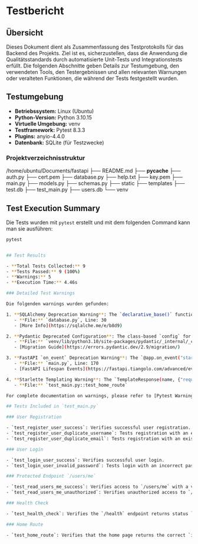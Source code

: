 # Testbericht

## Übersicht

Dieses Dokument dient als Zusammenfassung des Testprotokolls für das Backend des Projekts. Ziel ist es, sicherzustellen, dass die Anwendung die Qualitätsstandards durch automatisierte Unit-Tests und Integrationstests erfüllt. Die folgenden Abschnitte geben Details zur Testumgebung, den verwendeten Tools, den Testergebnissen und allen relevanten Warnungen oder veralteten Funktionen, die während der Tests festgestellt wurden.

## Testumgebung

- **Betriebssystem:** Linux (Ubuntu)
- **Python-Version:** Python 3.10.15
- **Virtuelle Umgebung:** venv
- **Testframework:** Pytest 8.3.3
- **Plugins:** anyio-4.4.0
- **Datenbank:** SQLite (für Testzwecke)

### Projektverzeichnisstruktur



/home/ubuntu/Documents/fastapi
├── README.md
├── __pycache__
├── auth.py
├── cert.pem
├── database.py
├── help.txt
├── key.pem
├── main.py
├── models.py
├── schemas.py
├── static
├── templates
├── test.db
├── test_main.py
├── users.db
└── venv

## Test Execution Summary

Die Tests wurden mit `pytest` erstellt und mit dem folgenden Command kann man sie ausführen:

```sh
pytest


## Test Results

- **Total Tests Collected:** 9
- **Tests Passed:** 9 (100%)
- **Warnings:** 5
- **Execution Time:** 4.46s

### Detailed Test Warnings

Die folgenden warnings wurden gefunden:

1. **SQLAlchemy Deprecation Warning**: The `declarative_base()` function should be updated to `sqlalchemy.orm.declarative_base()`. This function has been deprecated since SQLAlchemy 2.0.
   - **File:** `database.py`, Line: 30
   - [More Info](https://sqlalche.me/e/b8d9)

2. **Pydantic Deprecated Configuration**: The class-based `config` for Pydantic is deprecated and will be removed in V3.0. `ConfigDict` should be used instead.
   - **File:** `venv/lib/python3.10/site-packages/pydantic/_internal/_config.py`, Line: 291
   - [Migration Guide](https://errors.pydantic.dev/2.9/migration/)

3. **FastAPI `on_event` Deprecation Warning**: The `@app.on_event("startup")` decorator is deprecated. It is recommended to use lifespan event handlers instead.
   - **File:** `main.py`, Line: 170
   - [FastAPI Lifespan Events](https://fastapi.tiangolo.com/advanced/events/)

4. **Starlette Templating Warning**: The `TemplateResponse(name, {"request": request})` format is deprecated; use `TemplateResponse(request, name)` instead.
   - **File:** `test_main.py::test_home_route`

For complete documentation on warnings, please refer to [Pytest Warnings](https://docs.pytest.org/en/stable/how-to/capture-warnings.html).

## Tests Included in `test_main.py`

### User Registration

- `test_register_user_success`: Verifies successful user registration.
- `test_register_user_duplicate_username`: Tests registration with an existing username.
- `test_register_user_duplicate_email`: Tests registration with an existing email.

### User Login

- `test_login_user_success`: Verifies successful user login.
- `test_login_user_invalid_password`: Tests login with an incorrect password.

### Protected Endpoint `/users/me`

- `test_read_users_me_success`: Verifies access to `/users/me` with a valid token.
- `test_read_users_me_unauthorized`: Verifies unauthorized access to `/users/me` without a token.

### Health Check

- `test_health_check`: Verifies the `/health` endpoint returns status `ok`.

### Home Route

- `test_home_route`: Verifies that the home page returns the correct `index.html`.
